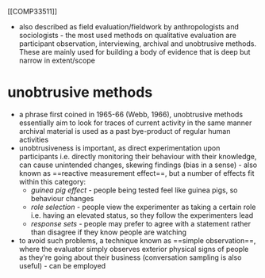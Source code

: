 [[COMP33511]]

- also described as field evaluation/fieldwork by anthropologists and sociologists - the most used methods on qualitative evaluation are participant observation, interviewing, archival and unobtrusive methods. These are mainly used for building a body of evidence that is deep but narrow in extent/scope

# unobtrusive methods
- a phrase first coined in 1965-66 (Webb, 1966), unobtrusive methods essentially aim to look for traces of current activity in the same manner archival material is used as a past bye-product of regular human activities
- unobtrusiveness is important, as direct experimentation upon participants i.e. directly monitoring their behaviour with their knowledge, can cause unintended changes, skewing findings (bias in a sense) - also known as ==reactive measurement effect==, but a number of effects fit within this category:
	- *guinea pig effect* - people being tested feel like guinea pigs, so behaviour changes
	- *role selection* - people view the experimenter as taking a certain role i.e. having an elevated status, so they follow the experimenters lead
	- *response sets* - people may prefer to agree with a statement rather than disagree if they know people are watching
- to avoid such problems, a technique known as ==simple observation==, where the evaluator simply observes exterior physical signs of people as they're going about their business (conversation sampling is also useful) - can be employed